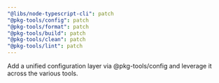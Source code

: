 ```yaml
---
"@libs/node-typescript-cli": patch
"@pkg-tools/config": patch
"@pkg-tools/format": patch
"@pkg-tools/build": patch
"@pkg-tools/clean": patch
"@pkg-tools/lint": patch
---
```


Add a unified configuration layer via @pkg-tools/config and leverage it across the various tools.
